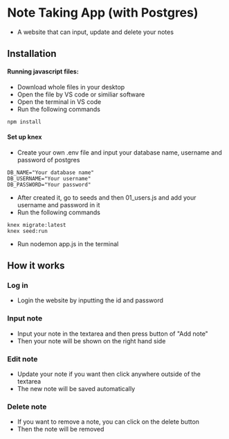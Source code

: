 # Note Taking App (with Postgres)

- A website that can input, update and delete your notes

## Installation

#### Running javascript files:

- Download whole files in your desktop
- Open the file by VS code or similiar software
- Open the terminal in VS code
- Run the following commands

```
npm install
```

#### Set up knex

- Create your own .env file and input your database name, username and password of postgres

```
DB_NAME="Your database name"
DB_USERNAME="Your username"
DB_PASSWORD="Your password"
```

- After created it, go to seeds and then 01_users.js and add your username and password in it
- Run the following commands

```
knex migrate:latest
knex seed:run
```

- Run nodemon app.js in the terminal

## How it works

### Log in

- Login the website by inputting the id and password

### Input note

- Input your note in the textarea and then press button of "Add note"
- Then your note will be shown on the right hand side

### Edit note

- Update your note if you want then click anywhere outside of the textarea
- The new note will be saved automatically

### Delete note

- If you want to remove a note, you can click on the delete button
- Then the note will be removed
